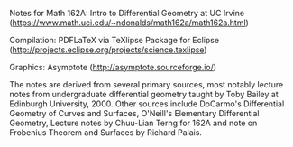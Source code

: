 Notes for Math 162A: Intro to Differential Geometry at UC Irvine (https://www.math.uci.edu/~ndonalds/math162a/math162a.html)

Compilation: PDFLaTeX via TeXlipse Package for Eclipse (http://projects.eclipse.org/projects/science.texlipse)

Graphics: Asymptote (http://asymptote.sourceforge.io/)

The notes are derived from several primary sources, most notably lecture notes from undergraduate differential geometry taught by Toby Bailey at Edinburgh University, 2000. Other sources include DoCarmo's Differential Geometry of Curves and Surfaces, O'Neill's Elementary Differential Geometry, Lecture notes by Chuu-Lian Terng for 162A and note on Frobenius Theorem and Surfaces by Richard Palais.
